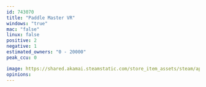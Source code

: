 ```yaml
---
id: 743070
title: "Paddle Master VR"
windows: "true"
mac: "false"
linux: false
positive: 2
negative: 1
estimated_owners: "0 - 20000"
peak_ccu: 0

image: https://shared.akamai.steamstatic.com/store_item_assets/steam/apps/743070/header.jpg?t=1699473087
opinions:
---
```

